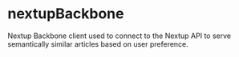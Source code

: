 nextupBackbone
==============
Nextup Backbone client used to connect to the Nextup API to serve semantically similar articles based on user preference.


